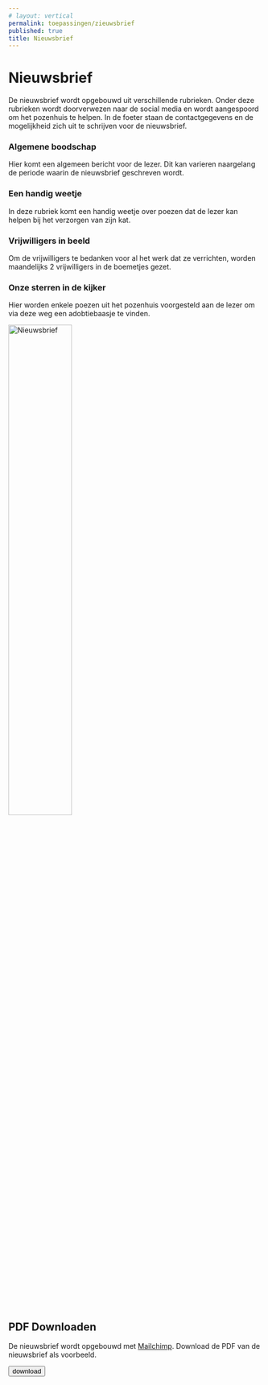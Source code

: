 ```yaml
---
# layout: vertical
permalink: toepassingen/zieuwsbrief
published: true
title: Nieuwsbrief
---
```

<h1>Nieuwsbrief</h1>
<p> De nieuwsbrief wordt opgebouwd uit verschillende rubrieken. Onder deze rubrieken wordt doorverwezen naar de social media en wordt aangespoord om het pozenhuis te helpen. In de foeter staan de contactgegevens en de mogelijkheid zich uit te schrijven voor de nieuwsbrief. <p>
<h3>Algemene boodschap</h3>
<p> Hier komt een algemeen bericht voor de lezer. Dit kan varieren naargelang de periode waarin de nieuwsbrief geschreven wordt.</p>

<h3>Een handig weetje</h3>
<p>In deze rubriek komt een handig weetje over poezen dat de lezer kan helpen bij het verzorgen van zijn kat.</p>

<h3>Vrijwilligers in beeld</h3>
<p> Om de vrijwilligers te bedanken voor al het werk dat ze verrichten, worden maandelijks 2 vrijwilligers in de boemetjes gezet.</p>

<h3>Onze sterren in de kijker</h3>
<p>Hier worden enkele poezen uit het pozenhuis voorgesteld aan de lezer om via deze weg een adobtiebaasje te vinden.</p>


<img src="../images/nieuwsbrief/nieuwsbrief.jpg" Alt="Nieuwsbrief" class="poster" width="50%">
<div class="grijskader">
    <h2>PDF Downloaden</h2>
    <p>De nieuwsbrief wordt opgebouwd met <a href="">Mailchimp</a>. Download de PDF van de nieuwsbrief als voorbeeld.</p>
    <a href="https://1drv.ms/f/s!AuIULz-refmDaaqJJH1ZH9e9VbM"><button type="button" class="btn btn-primary">download</button></a>
</div>
